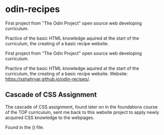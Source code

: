 # odin-recipes

First project from "The Odin Project" open source web developing curriculum. 

Practice of the basic HTML knowledge aquired at the start of the curriculum, the creating of a basic recipe website.

First project from "The Odin Project" open source web developing curriculum. 

Practice of the basic HTML knowledge aquired at the start of the curriculum, the creating of a basic recipe website. Website: https://sshahryar.github.io/odin-recipes/.

## Cascade of CSS Assignment

The cascade of CSS assignment, found later on in the foundations course of the TOP curriculum, sent me back to this website project to apply newly acquired CSS knowledge to the webpages. 

Found in the () file.
